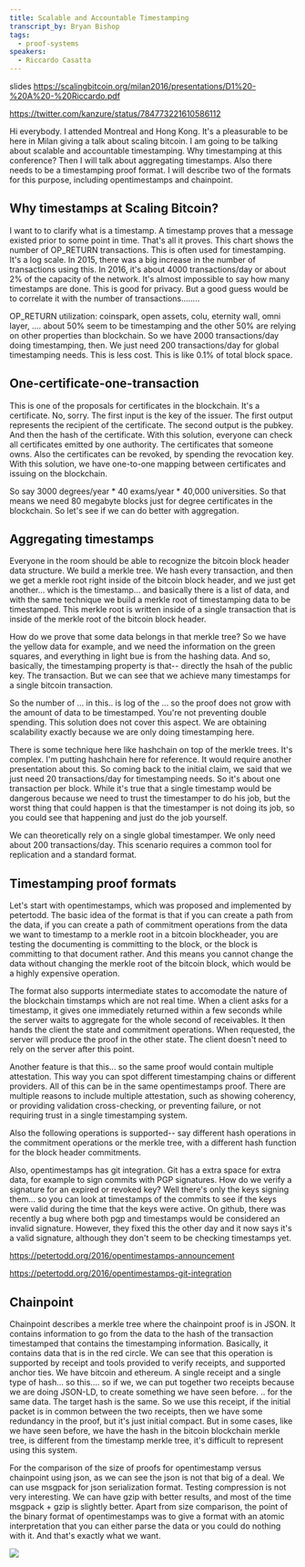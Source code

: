 ```yaml
---
title: Scalable and Accountable Timestamping
transcript_by: Bryan Bishop
tags:
  - proof-systems
speakers:
  - Riccardo Casatta
---
```

slides <https://scalingbitcoin.org/milan2016/presentations/D1%20-%20A%20-%20Riccardo.pdf>

<https://twitter.com/kanzure/status/784773221610586112>

Hi everybody. I attended Montreal and Hong Kong. It's a pleasurable to be here in Milan giving a talk about scaling bitcoin. I am going to be talking about scalable and accountable timestamping. Why timestamping at this conference? Then I will talk about aggregating timestamps. Also there needs to be a timestamping proof format. I will describe two of the formats for this purpose, including opentimestamps and chainpoint.

## Why timestamps at Scaling Bitcoin?

I want to to clarify what is a timestamp. A timestamp proves that a message existed prior to some point in time. That's all it proves. This chart shows the number of OP\_RETURN transactions. This is often used for timestamping. It's a log scale. In 2015, there was a big increase in the number of transactions using this. In 2016, it's about 4000 transactions/day or about 2% of the capacity of the network. It's almost impossible to say how many timestamps are done. This is good for privacy. But a good guess would be to correlate it with the number of transactions........

OP\_RETURN utilization: coinspark, open assets, colu, eternity wall, omni layer, .... about 50% seem to be timestamping and the other 50% are relying on other properties than blockchain. So we have 2000 transactions/day doing timestamping, then. We just need 200 transactions/day for global timestamping needs. This is less cost. This is like 0.1% of total block space.

## One-certificate-one-transaction

This is one of the proposals for certificates in the blockchain. It's a certificate. No, sorry. The first input is the key of the issuer. The first output represents the recipient of the certificate. The second output is the pubkey. And then the hash of the certificate. With this solution, everyone can check all certificates emitted by one authority. The certificates that someone owns. Also the certificates can be revoked, by spending the revocation key. With this solution, we have one-to-one mapping between certificates and issuing on the blockchain.

So say 3000 degrees/year * 40 exams/year * 40,000 universities. So that means we need 80 megabyte blocks just for degree certificates in the blockchain. So let's see if we can do better with aggregation.

## Aggregating timestamps

Everyone in the room should be able to recognize the bitcoin block header data structure. We build a merkle tree. We hash every transaction, and then we get a merkle root right inside of the bitcoin block header, and we just get another... which is the timestamp... and basically there is a list of data, and with the same technique we build a merkle root of timestamping data to be timestamped. This merkle root is written inside of a single transaction that is inside of the merkle root of the bitcoin block header.

How do we prove that some data belongs in that merkle tree? So we have the yellow data for example, and we need the information on the green squares, and everything in light bue is from the hashing data. And so, basically, the timestamping property is that-- directly the hsah of the public key. The transaction. But we can see that we achieve many timestamps for a single bitcoin transaction.

So the number of ... in this.. is log of the ... so the proof does not grow with the amount of data to be timestamped. You're not preventing double spending. This solution does not cover this aspect. We are obtaining scalability exactly because we are only doing timestamping here.

There is some technique here like hashchain on top of the merkle trees. It's complex. I'm putting hashchain here for reference. It would require another presentation about this. So coming back to the initial claim, we said that we just need 20 transactions/day for timestamping needs. So it's about one transaction per block. While it's true that a single timestamp would be dangerous because we need to trust the timestamper to do his job, but the worst thing that could happen is that the timestamper is not doing its job, so you could see that happening and just do the job yourself.

We can theoretically rely on a single global timestamper. We only need about 200 transactions/day. This scenario requires a common tool for replication and a standard format.

## Timestamping proof formats

Let's start with opentimestamps, which was proposed and implemented by petertodd. The basic idea of the format is that if you can create a path from the data, if you can create a path of commitment operations from the data we want to timestamp to a merkle root in a bitcoin blockheader, you are testing the documenting is committing to the block, or the block is committing to that document rather. And this means you cannot change the data without changing the merkle root of the bitcoin block, which would be a highly expensive operation.

The format also supports intermediate states to accomodate the nature of the blockchain timstamps which are not real time. When a client asks for a timestamp, it gives one immediately returned within a few seconds while the server waits to aggregate for the whole second of receivables. It then hands the client the state and commitment operations. When requested, the server will produce the proof in the other state. The client doesn't need to rely on the server after this point.

Another feature is that this... so the same proof would contain multiple attestation. This way you can spot different timestamping chains or different providers. All of this can be in the same opentimestamps proof. There are multiple reasons to include multiple attestation, such as showing coherency, or providing validation cross-checking, or preventing failure, or not requiring trust in a single timestamping system.

Also the following operations is supported-- say different hash operations in the commitment operations or the merkle tree, with a different hash function for the block header commitments.

Also, opentimestamps has git integration. Git has a extra space for extra data, for example to sign commits with PGP signatures. How do we verify a signature for an expired or revoked key? Well there's only the keys signing them... so you can look at timestamps of the commits to see if the keys were valid during the time that the keys were active. On github, there was recently a bug where both pgp and timestamps would be considered an invalid signature. However, they fixed this the other day and it now says it's a valid signature, although they don't seem to be checking timestamps yet.

<https://petertodd.org/2016/opentimestamps-announcement>

<https://petertodd.org/2016/opentimestamps-git-integration>

## Chainpoint

Chainpoint describes a merkle tree where the chainpoint proof is in JSON. It contains information to go from the data to the hash of the transaction timestamped that contains the timestamping information. Basically, it contains data that is in the red circle. We can see that this operation is supported by receipt and tools provided to verify receipts, and supported anchor ties. We have bitcoin and ethereum. A single receipt and a single type of hash... so this.... so if we, we can put together two receipts because we are doing JSON-LD, to create something we have seen before. .. for the same data. The target hash is the same. So we use this receipt, if the initial packet is in common between the two receipts, then we have some redundancy in the proof, but it's just initial compact. But in some cases, like we have seen before, we have the hash in the bitcoin blockchain merkle tree, is different from the timestamp merkle tree, it's difficult to represent using this system.

For the comparison of the size of proofs for opentimestamp versus chainpoint using json, as we can see the json is not that big of a deal. We can use msgpack for json serialization format. Testing compression is not very interesting. We can have gzip with better results, and most of the time msgpack + gzip is slightly better. Apart from size comparison, the point of the binary format of opentimestamps was to give a format with an atomic interpretation that you can either parse the data or you could do nothing with it. And that's exactly what we want.

<img src="https://imgs.xkcd.com/comics/standards_2x.png" />

